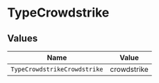 # TypeCrowdstrike


## Values

| Name                         | Value                        |
| ---------------------------- | ---------------------------- |
| `TypeCrowdstrikeCrowdstrike` | crowdstrike                  |